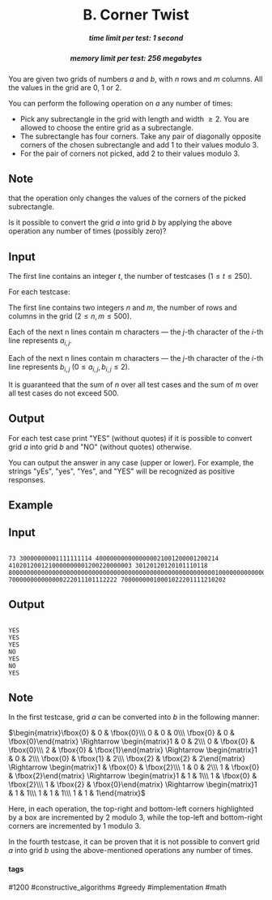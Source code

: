 <h1 style='text-align: center;'> B. Corner Twist</h1>

<h5 style='text-align: center;'>time limit per test: 1 second</h5>
<h5 style='text-align: center;'>memory limit per test: 256 megabytes</h5>

You are given two grids of numbers $a$ and $b$, with $n$ rows and $m$ columns. All the values in the grid are $0$, $1$ or $2$.

You can perform the following operation on $a$ any number of times: 

* Pick any subrectangle in the grid with length and width $\ge 2$. You are allowed to choose the entire grid as a subrectangle.
* The subrectangle has four corners. Take any pair of diagonally opposite corners of the chosen subrectangle and add $1$ to their values modulo $3$.
* For the pair of corners not picked, add $2$ to their values modulo $3$.

## Note

 that the operation only changes the values of the corners of the picked subrectangle.

Is it possible to convert the grid $a$ into grid $b$ by applying the above operation any number of times (possibly zero)?

## Input

The first line contains an integer $t$, the number of testcases ($1 \le t \le 250$).

For each testcase:

The first line contains two integers $n$ and $m$, the number of rows and columns in the grid ($2 \le n,m \le 500$).

Each of the next n lines contain m characters — the $j$-th character of the $i$-th line represents $a_{i,j}$.

Each of the next n lines contain m characters — the $j$-th character of the $i$-th line represents $b_{i,j}$ ($0 \le a_{i,j}, b_{i,j} \le 2$).

It is guaranteed that the sum of $n$ over all test cases and the sum of $m$ over all test cases do not exceed $500$.

## Output

For each test case print "YES" (without quotes) if it is possible to convert grid $a$ into grid $b$ and "NO" (without quotes) otherwise.

You can output the answer in any case (upper or lower). For example, the strings "yEs", "yes", "Yes", and "YES" will be recognized as positive responses.

## Example

## Input


```

73 30000000001111111114 4000000000000000021001200001200214 4102012001210000000001200220000003 30120120120101110118 8000000000000000000000000000000000000000000000000000000001000000000000000012000000201000000102000000201000000102000000210100000002 700000000000000222011101112222 70000000010001022201111210202
```
## Output


```

YES
YES
YES
NO
YES
NO
YES

```
## Note

In the first testcase, grid $a$ can be converted into $b$ in the following manner:

$\begin{matrix}\fbox{0} & 0 & \fbox{0}\\\ 0 & 0 & 0\\\ \fbox{0} & 0 & \fbox{0}\end{matrix} \Rightarrow \begin{matrix}1 & 0 & 2\\\ 0 & \fbox{0} & \fbox{0}\\\ 2 & \fbox{0} & \fbox{1}\end{matrix} \Rightarrow \begin{matrix}1 & 0 & 2\\\ \fbox{0} & \fbox{1} & 2\\\ \fbox{2} & \fbox{2} & 2\end{matrix} \Rightarrow \begin{matrix}1 & \fbox{0} & \fbox{2}\\\ 1 & 0 & 2\\\ 1 & \fbox{0} & \fbox{2}\end{matrix} \Rightarrow \begin{matrix}1 & 1 & 1\\\ 1 & \fbox{0} & \fbox{2}\\\ 1 & \fbox{2} & \fbox{0}\end{matrix} \Rightarrow \begin{matrix}1 & 1 & 1\\\ 1 & 1 & 1\\\ 1 & 1 & 1\end{matrix}$

Here, in each operation, the top-right and bottom-left corners highlighted by a box are incremented by $2$ modulo $3$, while the top-left and bottom-right corners are incremented by $1$ modulo $3$.

In the fourth testcase, it can be proven that it is not possible to convert grid $a$ into grid $b$ using the above-mentioned operations any number of times.



#### tags 

#1200 #constructive_algorithms #greedy #implementation #math 